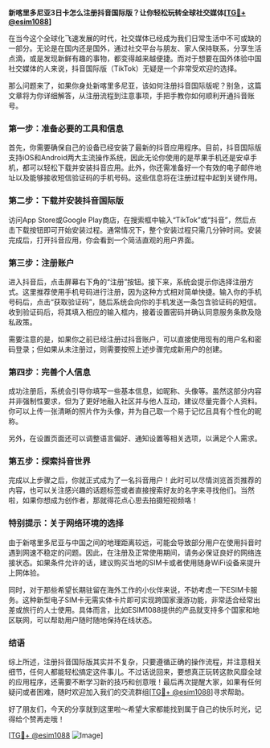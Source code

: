 **新喀里多尼亚3日卡怎么注册抖音国际版？让你轻松玩转全球社交媒体[[TG💪+ @esim1088](https://t.me/s/esim1088)]**

在当今这个全球化飞速发展的时代，社交媒体已经成为我们日常生活中不可或缺的一部分。无论是在国内还是国外，通过社交平台与朋友、家人保持联系，分享生活点滴，或是发现新鲜有趣的事物，都变得越来越便捷。而对于想要在国外体验中国社交媒体的人来说，抖音国际版（TikTok）无疑是一个非常受欢迎的选择。

那么问题来了，如果你身处新喀里多尼亚，该如何注册抖音国际版呢？别急，这篇文章将为你详细解答，从注册流程到注意事项，手把手教你如何顺利开通抖音账号。

### **第一步：准备必要的工具和信息**

首先，你需要确保自己的设备已经安装了最新的抖音应用程序。目前，抖音国际版支持iOS和Android两大主流操作系统，因此无论你使用的是苹果手机还是安卓手机，都可以轻松下载并安装抖音应用。此外，你还需准备好一个有效的电子邮件地址以及能够接收短信验证码的手机号码。这些信息将在注册过程中起到关键作用。

### **第二步：下载并安装抖音国际版**

访问App Store或Google Play商店，在搜索框中输入“TikTok”或“抖音”，然后点击下载按钮即可开始安装过程。通常情况下，整个安装过程只需几分钟时间。安装完成后，打开抖音应用，你会看到一个简洁直观的用户界面。

### **第三步：注册账户**

进入抖音后，点击屏幕右下角的“注册”按钮。接下来，系统会提示你选择注册方式。这里推荐使用手机号码进行注册，因为这种方式相对简单快捷。输入你的手机号码后，点击“获取验证码”，随后系统会向你的手机发送一条包含验证码的短信。收到验证码后，将其填入相应的输入框内，接着设置密码并确认同意服务条款及隐私政策。

需要注意的是，如果你之前已经注册过抖音账户，可以直接使用现有的用户名和密码登录；但如果从未注册过，则需要按照上述步骤完成新用户的创建。

### **第四步：完善个人信息**

成功注册后，系统会引导你填写一些基本信息，如昵称、头像等。虽然这部分内容并非强制性要求，但为了更好地融入社区并与他人互动，建议尽量完善个人资料。你可以上传一张清晰的照片作为头像，并为自己取一个易于记忆且具有个性化的昵称。

另外，在设置页面还可以调整语言偏好、通知设置等相关选项，以满足个人需求。

### **第五步：探索抖音世界**

完成以上步骤之后，你就正式成为了一名抖音用户！此时可以尽情浏览首页推荐的内容，也可以关注感兴趣的话题标签或者直接搜索好友的名字来寻找他们。当然啦，如果你想成为创作者，那就得花点心思去拍摄短视频咯！

### **特别提示：关于网络环境的选择**

由于新喀里多尼亚与中国之间的地理距离较远，可能会导致部分用户在使用抖音时遇到网速不稳定的问题。因此，在注册及正常使用期间，请务必保证良好的网络连接状态。如果条件允许的话，建议购买当地的SIM卡或者使用随身WiFi设备来提升上网体验。

同时，对于那些希望长期驻留在海外工作的小伙伴来说，不妨考虑一下ESIM卡服务。这种新型电子SIM卡无需实体卡片即可实现跨国家漫游功能，非常适合经常出差或旅行的人士使用。具体而言，比如ESIM1088提供的产品就支持多个国家和地区联网，可以帮助用户随时随地保持在线状态。

### **结语**

综上所述，注册抖音国际版其实并不复杂，只要遵循正确的操作流程，并注意相关细节，任何人都能轻松搞定这件事儿。不过话说回来，要想真正玩转这款风靡全球的应用程序，还需要不断学习新的技巧和创意哦！最后再次提醒大家，如果有任何疑问或者困难，随时欢迎加入我们的交流群组[[TG💪+ @esim1088](https://t.me/s/esim1088)]寻求帮助。

好了朋友们，今天的分享就到这里啦～希望大家都能找到属于自己的快乐时光，记得给个赞再走哦！

[[TG💪+ @esim1088](https://t.me/s/esim1088) ![Image](https://i.postimg.cc/4NQfJmqS/Snipaste-2025-05-13-00-14-12.png)]